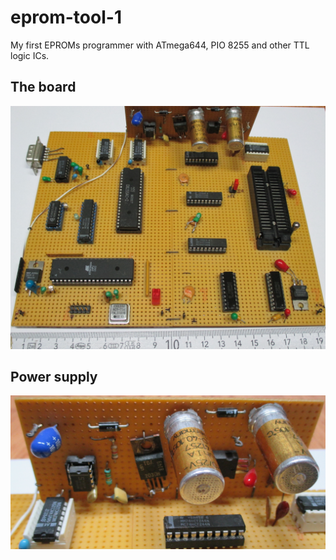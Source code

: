 # eprom-tool-1
My first EPROMs programmer with ATmega644, PIO 8255 and other TTL logic ICs.

## The board
![The board](pictures/board.jpg)

## Power supply
![Power supply](pictures/power-supply.jpg)
